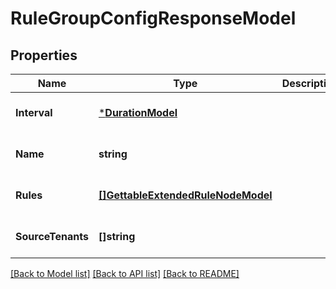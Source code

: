 # RuleGroupConfigResponseModel

## Properties
Name | Type | Description | Notes
------------ | ------------- | ------------- | -------------
**Interval** | [***DurationModel**](Duration.md) |  | [optional] [default to null]
**Name** | **string** |  | [optional] [default to null]
**Rules** | [**[]GettableExtendedRuleNodeModel**](GettableExtendedRuleNode.md) |  | [optional] [default to null]
**SourceTenants** | **[]string** |  | [optional] [default to null]

[[Back to Model list]](../README.md#documentation-for-models) [[Back to API list]](../README.md#documentation-for-api-endpoints) [[Back to README]](../README.md)


